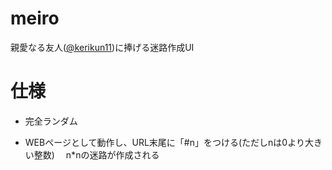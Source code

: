 # meiro

親愛なる友人([@kerikun11](https://twitter.com/kerikun11))に捧げる迷路作成UI

# 仕様

- 完全ランダム

- WEBページとして動作し、URL末尾に「#n」をつける(ただしnは0より大きい整数)
　n\*nの迷路が作成される
